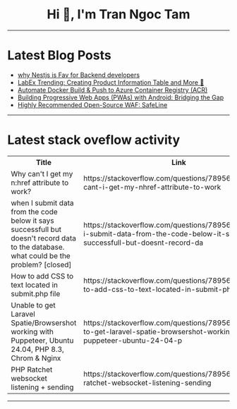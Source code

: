 <h1 align="center">Hi 👋, I'm Tran Ngoc Tam</h1>

---

# Latest Blog Posts 
<!-- BLOG-POST-LIST:START -->
- [why Nestjs is Fav for Backend developers](https://dev.to/tkssharma/why-nestjs-is-fav-for-backend-developers-49gk)
- [LabEx Trending: Creating Product Information Table and More 🌟](https://dev.to/labex/labex-trending-creating-product-information-table-and-more-59d3)
- [Automate Docker Build &amp; Push to Azure Container Registry &lpar;ACR&rpar;](https://dev.to/s3cloudhub/automate-docker-build-push-to-azure-container-registry-acr-3ndg)
- [Building Progressive Web Apps &lpar;PWAs&rpar; with Android: Bridging the Gap](https://dev.to/daviekim13/building-progressive-web-apps-pwas-with-android-bridging-the-gap-2khh)
- [Highly Recommended Open-Source WAF: SafeLine](https://dev.to/lulu_liu_c90f973e2f954d7f/highly-recommended-open-source-waf-safeline-1cd2)
<!-- BLOG-POST-LIST:END -->

---

# Latest stack oveflow activity
<table>
  <tr><th>Title</th><th>Link</th></tr>
  <!-- STACKOVERFLOW:START --><tr><td>Why can&#39;t I get my n:href attribute to work?</td><td>https://stackoverflow.com/questions/78956591/why-cant-i-get-my-nhref-attribute-to-work</td></tr><tr><td>when I submit data from the code below it says successfull but doesn&#39;t record data to the database. what could be the problem? [closed]</td><td>https://stackoverflow.com/questions/78956492/when-i-submit-data-from-the-code-below-it-says-successfull-but-doesnt-record-da</td></tr><tr><td>How to add CSS to text located in submit.php file</td><td>https://stackoverflow.com/questions/78956414/how-to-add-css-to-text-located-in-submit-php-file</td></tr><tr><td>Unable to get Laravel Spatie/Browsershot working with Puppeteer, Ubuntu 24.04, PHP 8.3, Chrom &amp; Nginx</td><td>https://stackoverflow.com/questions/78956368/unable-to-get-laravel-spatie-browsershot-working-with-puppeteer-ubuntu-24-04-p</td></tr><tr><td>PHP Ratchet websocket listening + sending</td><td>https://stackoverflow.com/questions/78956240/php-ratchet-websocket-listening-sending</td></tr><!-- STACKOVERFLOW:END -->
</table>

---


